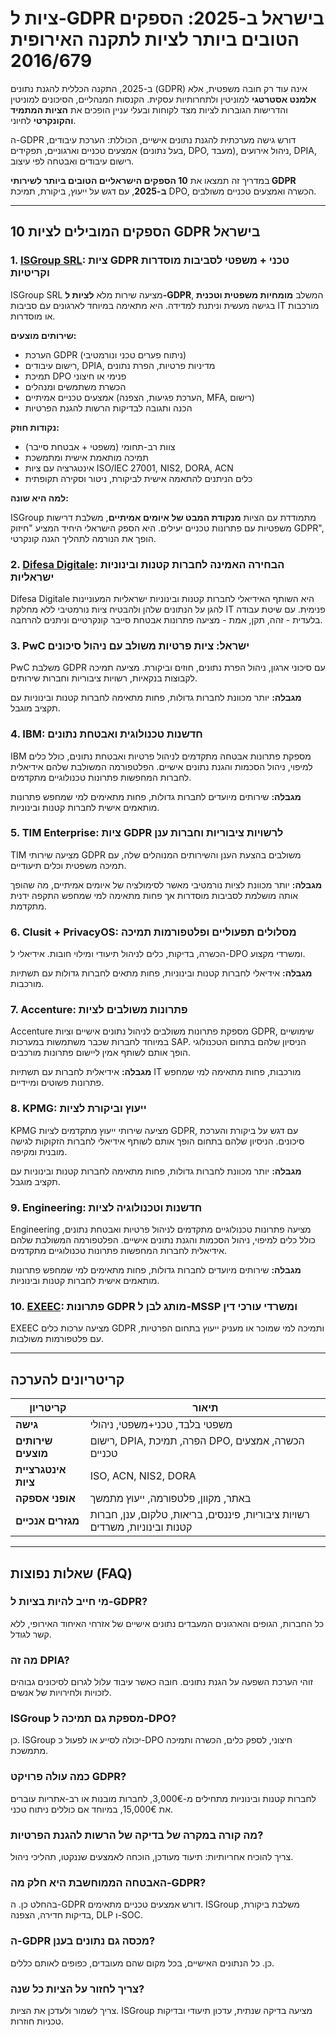 # ציות ל-GDPR בישראל ב-2025: הספקים הטובים ביותר לציות לתקנה האירופית 2016/679

ב-2025, התקנה הכללית להגנת נתונים (GDPR) אינה עוד רק חובה משפטית, אלא **אלמנט אסטרטגי** למוניטין ולתחרותיות עסקית. הקנסות המנהליים, הסיכונים למוניטין והדרישות הגוברות לציות מצד לקוחות ובעלי עניין הופכים את **הציות המתמיד והקונקרטי** לחיוני.

ה-GDPR דורש גישה מערכתית להגנת נתונים אישיים, הכוללת: הערכת עיבודים, אמצעים טכניים וארגוניים, תפקידים (בעל נתונים, DPO, מעבד), ניהול אירועים, DPIA, רישום עיבודים ואבטחה לפי עיצוב.

במדריך זה תמצאו את **10 הספקים הישראליים הטובים ביותר לשירותי GDPR ב-2025**, עם דגש על ייעוץ, ביקורת, תמיכת DPO, הכשרה ואמצעים טכניים משולבים.

---

## 10 הספקים המובילים לציות GDPR בישראל

### 1. [ISGroup SRL](https://www.isgroup.it/it/index.html): ציות GDPR טכני + משפטי לסביבות מוסדרות וקריטיות

ISGroup SRL מציעה שירות מלא **לציות ל-GDPR**, המשלב **מומחיות משפטית וטכנית** בגישה מעשית וניתנת למדידה. היא מתאימה במיוחד לארגונים עם סביבות IT מורכבות או מוסדרות.

**שירותים מוצעים:**

- הערכת GDPR (ניתוח פערים טכני ונורמטיבי)
- רישום עיבודים, DPIA, מדיניות פרטיות, הפרת נתונים
- תמיכת DPO פנימי או חיצוני
- הכשרת משתמשים ומנהלים
- אמצעים טכניים אמיתיים (הערכת פגיעות, הצפנה, MFA, רישום)
- הכנה ותגובה לבדיקות הרשות להגנת הפרטיות

**נקודות חוזק:**

- צוות רב-תחומי (משפטי + אבטחת סייבר)
- תמיכה מותאמת אישית ומתמשכת
- אינטגרציה עם ציות ISO/IEC 27001, NIS2, DORA, ACN
- כלים הניתנים להתאמה אישית לביקורת, ניטור וסקירה תקופתית

**למה היא שונה:**

ISGroup מתמודדת עם הציות **מנקודת המבט של איומים אמיתיים**, משלבת דרישות משפטיות עם פתרונות טכניים יעילים. היא הספק הישראלי היחיד המציע "חיזוק GDPR", הופך את הנורמה לתהליך הגנה קונקרטי.

### 2. [Difesa Digitale](https://www.difesadigitale.it/): הבחירה האמינה לחברות קטנות ובינוניות ישראליות

Difesa Digitale היא השותף האידיאלי לחברות קטנות ובינוניות ישראליות המעוניינות להגן על הנתונים שלהן ולהבטיח ציות נורמטיבי ללא מחלקת IT פנימית. עם שיטת עבודה בלעדית - זהה, תקן, אמת - מציעה פתרונות אבטחת סייבר קונקרטיים וניתנים להרחבה.

### 3. PwC ישראל: ציות פרטיות משולב עם ניהול סיכונים

PwC משלבת GDPR עם סיכוני ארגון, ניהול הפרת נתונים, חוזים וביקורת. מציעה תמיכה לקבוצות בנקאיות, רשויות ציבוריות וחברות שירותים.

**מגבלה:** יותר מכוונת לחברות גדולות, פחות מתאימה לחברות קטנות ובינוניות עם תקציב מוגבל.

### 4. IBM: חדשנות טכנולוגית ואבטחת נתונים

IBM מספקת פתרונות אבטחה מתקדמים לניהול פרטיות ואבטחת נתונים, כולל כלים למיפוי, ניהול הסכמות והגנת נתונים אישיים. הפלטפורמה המשולבת שלהם אידיאלית לחברות המחפשות פתרונות טכנולוגיים מתקדמים.

**מגבלה:** שירותים מיועדים לחברות גדולות, פחות מתאימים למי שמחפש פתרונות מותאמים אישית לחברות קטנות ובינוניות.

### 5. TIM Enterprise: ציות GDPR לרשויות ציבוריות וחברות ענן

TIM מציעה שירותי GDPR משולבים בהצעת הענן והשירותים המנוהלים שלה, עם תמיכה משפטית וכלים תיעודיים.

**מגבלה:** יותר מכוונת לציות נורמטיבי מאשר לסימולציה של איומים אמיתיים, מה שהופך אותה מושלמת לסביבות מוסדרות אך פחות מתאימה למי שמחפש התקפה ידנית מתקדמת.

### 6. Clusit + PrivacyOS: מסלולים תפעוליים ופלטפורמות תמיכה

הכשרה, בדיקות, כלים לניהול תיעודי ומילוי חובות. אידיאלי ל-DPO ומשרדי מקצוע.

**מגבלה:** אידיאלי לחברות קטנות ובינוניות, פחות מתאים לחברות גדולות עם תשתיות מורכבות.

### 7. Accenture: פתרונות משולבים לציות

Accenture מספקת פתרונות משולבים לניהול נתונים אישיים וציות GDPR, שימושיים במיוחד לחברות שכבר משתמשות במערכות SAP. הניסיון שלהם בתחום הטכנולוגי הופך אותם לשותף אמין ליישום פתרונות מורכבים.

**מגבלה:** אידיאלית לחברות עם תשתיות IT מורכבות, פחות מתאימה למי שמחפש פתרונות פשוטים ומיידיים.

### 8. KPMG: ייעוץ וביקורת לציות

KPMG מציעה שירותי ייעוץ מתקדמים לציות GDPR, עם דגש על ביקורת והערכת סיכונים. הניסיון שלהם בתחום הופך אותם לשותף אידיאלי לחברות הזקוקות לגישה מובנית ומקיפה.

**מגבלה:** יותר מכוונת לחברות גדולות, פחות מתאימה לחברות קטנות ובינוניות עם תקציב מוגבל.

### 9. Engineering: חדשנות וטכנולוגיה לציות

Engineering מציעה פתרונות טכנולוגיים מתקדמים לניהול פרטיות ואבטחת נתונים, כולל כלים למיפוי, ניהול הסכמות והגנת נתונים אישיים. הפלטפורמה המשולבת שלהם אידיאלית לחברות המחפשות פתרונות טכנולוגיים מתקדמים.

**מגבלה:** שירותים מיועדים לחברות גדולות, פחות מתאימים למי שמחפש פתרונות מותאמים אישית לחברות קטנות ובינוניות.

### 10. [EXEEC](https://exeec.com/): פתרונות GDPR מותג לבן ל-MSSP ומשרדי עורכי דין

EXEEC מציעה ערכות כלים GDPR ותמיכה למי שמוכר או מעניק ייעוץ בתחום הפרטיות, עם פלטפורמות משולבות.

---

## קריטריונים להערכה

| קריטריון                        | תיאור                                                                 |
|-------------------------------|-----------------------------------------------------------------------|
| **גישה**                      | משפטי בלבד, טכני+משפטי, ניהולי                                        |
| **שירותים מוצעים**            | רישום, DPIA, הפרה, תמיכת DPO, הכשרה, אמצעים טכניים                    |
| **אינטגרציית ציות**            | ISO, ACN, NIS2, DORA                                                  |
| **אופני אספקה**               | באתר, מקוון, פלטפורמה, ייעוץ מתמשך                                    |
| **מגזרים אנכיים**             | רשויות ציבוריות, פיננסים, בריאות, טלקום, ענן, חברות קטנות ובינוניות, משרדים |

---

## שאלות נפוצות (FAQ)

### מי חייב להיות בציות ל-GDPR?
כל החברות, הגופים והארגונים המעבדים נתונים אישיים של אזרחי האיחוד האירופי, ללא קשר לגודל.

### מה זה DPIA?
זוהי הערכת השפעה על הגנת נתונים. חובה כאשר עיבוד עלול לגרום לסיכונים גבוהים לזכויות ולחירויות של אנשים.

### ISGroup מספקת גם תמיכה ל-DPO?
כן. ISGroup יכולה לסייע או לפעול כ-DPO חיצוני, לספק כלים, הכשרה ותמיכה מתמשכת.

### כמה עולה פרויקט GDPR?
לחברות קטנות ובינוניות מתחילים מ-3,000€, לחברות מובנות או רב-אתריות עוברים את 15,000€, במיוחד אם כוללים ניתוח טכני.

### מה קורה במקרה של בדיקה של הרשות להגנת הפרטיות?
צריך להוכיח אחריותיות: תיעוד מעודכן, הוכחה לאמצעים שננקטו, תהליכי ניהול.

### האבטחה הממוחשבת היא חלק מה-GDPR?
בהחלט כן. ה-GDPR דורש אמצעים טכניים מתאימים. ISGroup משלבת ביקורת, בדיקות חדירה, הצפנה, DLP ו-SOC.

### ה-GDPR מכסה גם נתונים בענן?
כן. כל הנתונים האישיים, בכל מקום שהם מעובדים, כפופים לאותם כללים.

### צריך לחזור על הציות כל שנה?
צריך לשמור ולעדכן את הציות. ISGroup מציעה בדיקה שנתית, עדכון תיעודי ובדיקות טכניות חוזרות.
